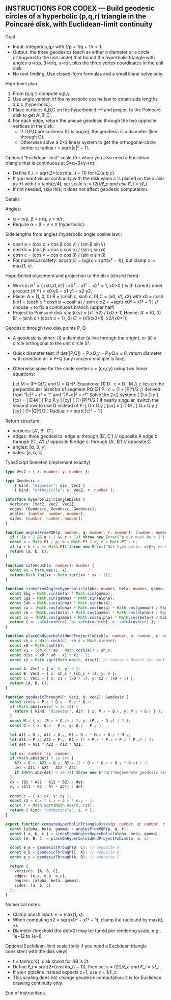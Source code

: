 INSTRUCTIONS FOR CODEX — Build geodesic circles of a hyperbolic (p,q,r) triangle in the Poincaré disk, with Euclidean-limit continuity
--------------------------------------------------------------------------------

Goal
- Input: integers p,q,r with 1/p + 1/q + 1/r < 1.
- Output: the three geodesics (each as either a diameter or a circle orthogonal to the unit circle) that bound the hyperbolic triangle with angles α=π/p, β=π/q, γ=π/r, plus the three vertex coordinates in the unit disk.
- No root finding. Use closed-form formulas and a small linear solve only.

High-level plan
1) From (p,q,r) compute α,β,γ.
2) Use angle version of the hyperbolic cosine law to obtain side lengths a,b,c (hyperbolic).
3) Place vertices A,B,C on the hyperboloid H² and project to the Poincaré disk to get A′,B′,C′.
4) For each edge, return the unique geodesic through the two opposite vertices in the disk:
   - If O,P,Q are collinear (O is origin), the geodesic is a diameter (line through O).
   - Otherwise solve a 2×2 linear system to get the orthogonal-circle center c; radius r = sqrt(|c|² − 1).

Optional “Euclidean-limit” scale (for when you also need a Euclidean triangle that is continuous at S=α+β+γ→π):
- Define ℓ_i := sqrt(2*(cosh(a_i) − 1)) for i∈{a,b,c}.  
- If you want visual continuity with the disk when c is placed on the x-axis as ±t with t = tanh(c/4), set scale s := (2*t)/ℓ_c and use ℓ′_i = s*ℓ_i.  
- If not needed, skip this; it does not affect geodesic computation.

Details

Angles:
- α = π/p, β = π/q, γ = π/r
- Require α + β + γ < π (hyperbolic).

Side lengths from angles (hyperbolic angle cosine law):
- cosh a = (cos α + cos β cos γ) / (sin β sin γ)
- cosh b = (cos β + cos γ cos α) / (sin γ sin α)
- cosh c = (cos γ + cos α cos β) / (sin α sin β)
- For numerical safety: acosh(x) = log(x + sqrt(x² − 1)), but clamp x := max(1, x).

Hyperboloid placement and projection to the disk (closed form):
- Work in H² = { (x0,x1,x2) : x0² − x1² − x2² = 1, x0>0 } with Lorentz inner product ⟨X,Y⟩ = x0 y0 − x1 y1 − x2 y2.
- Place:
  A = (1, 0, 0)
  B = (cosh c, sinh c, 0)
  C = (x0, x1, x2) with
    x0 = cosh b
    x1 = (cosh c * cosh b − cosh a) / sinh c
    x2 = +sqrt( x0² − x1² − 1 )      // choose + to fix a continuous branch (upper half)
- Project to Poincaré disk via:
  (u,v) = (x1, x2) / (x0 + 1)
  Hence:
    A′ = (0, 0)
    B′ = (sinh c / (cosh c + 1), 0)
    C′ = (x1/(x0+1), x2/(x0+1))

Geodesic through two disk points P, Q
- A geodesic is either:
  (i) a diameter (a line through the origin), or
  (ii) a circle orthogonal to the unit circle S¹.
- Quick diameter test: if det([P,Q]) = P.x*Q.y − P.y*Q.x ≈ 0, return diameter with direction dir = P+Q (any nonzero multiple is fine).
- Otherwise solve for the circle center c = (cx,cy) using two linear equations:

  Let M = (P+Q)/2 and D = Q−P.
  Equations:
    (1) D · c = D · M             // c lies on the perpendicular bisector of segment PQ
    (2) P · c = (1 + |P|²)/2      // derived from “|c|² − r² = 1” and “|P−c|² = r²”
  Solve the 2×2 system:
    [ D.x  D.y ] [cx] = [ D·M ]
    [ P.x  P.y ] [cy]   [ (1+|P|²)/2 ]
  If nearly singular, switch the second row to use Q instead of P:
    [ D.x  D.y ] [cx] = [ D·M ]
    [ Q.x  Q.y ] [cy]   [ (1+|Q|²)/2 ]
  Radius:
    r = sqrt( |c|² − 1 )

Return structure:
- vertices: [A′, B′, C′]
- edges: three geodesics:
    edge a: through (B′, C′)   // opposite A
    edge b: through (C′, A′)   // opposite B
    edge c: through (A′, B′)   // opposite C
- angles: [α, β, γ]
- sides:  [a, b, c]

TypeScript Skeleton (implement exactly)

```ts
type Vec2 = { x: number; y: number };

type Geodesic =
  | { kind: "diameter"; dir: Vec2 }
  | { kind: "orthocircle"; c: Vec2; r: number };

interface HyperbolicTriangleDisks {
  vertices: [Vec2, Vec2, Vec2];
  edges: [Geodesic, Geodesic, Geodesic];
  angles: [number, number, number];
  sides: [number, number, number];
}

function anglesFromPQR(p: number, q: number, r: number): [number, number, number] {
  if (!(p > 1 && q > 1 && r > 1)) throw new Error("p,q,r must be > 1");
  const a = Math.PI / p, b = Math.PI / q, c = Math.PI / r;
  if (a + b + c >= Math.PI) throw new Error("Not hyperbolic: α+β+γ >= π");
  return [a, b, c];
}

function safeAcosh(x: number): number {
  const xx = Math.max(1, x);
  return Math.log(xx + Math.sqrt(xx * xx - 1));
}

function sidesFromAnglesHyperbolic(alpha: number, beta: number, gamma: number) {
  const Sbg = Math.sin(beta) * Math.sin(gamma);
  const Sga = Math.sin(gamma) * Math.sin(alpha);
  const Sab = Math.sin(alpha) * Math.sin(beta);
  const ca = (Math.cos(alpha) + Math.cos(beta) * Math.cos(gamma)) / Sbg;
  const cb = (Math.cos(beta) + Math.cos(gamma) * Math.cos(alpha)) / Sga;
  const cc = (Math.cos(gamma) + Math.cos(alpha) * Math.cos(beta)) / Sab;
  return { a: safeAcosh(ca), b: safeAcosh(cb), c: safeAcosh(cc) };
}

function placeOnHyperboloidAndProjectToDisk(a: number, b: number, c: number): [Vec2, Vec2, Vec2] {
  const ch_c = Math.cosh(c), sh_c = Math.sinh(c);
  const x0 = Math.cosh(b);
  const x1 = (ch_c * x0 - Math.cosh(a)) / sh_c;
  const disc = x0 * x0 - x1 * x1 - 1;
  const x2 = Math.sqrt(Math.max(0, disc)); // choose + branch for continuity

  const A: Vec2 = { x: 0, y: 0 };
  const B: Vec2 = { x: sh_c / (ch_c + 1), y: 0 };
  const C: Vec2 = { x: x1 / (x0 + 1), y: x2 / (x0 + 1) };
  return [A, B, C];
}

function geodesicThrough(P: Vec2, Q: Vec2): Geodesic {
  const cross = P.x * Q.y - P.y * Q.x;
  if (Math.abs(cross) < 1e-14) {
    return { kind: "diameter", dir: { x: P.x + Q.x, y: P.y + Q.y } };
  }
  const M = { x: (P.x + Q.x) / 2, y: (P.y + Q.y) / 2 };
  const D = { x: Q.x - P.x, y: Q.y - P.y };

  let A11 = D.x, A12 = D.y, B1 = D.x * M.x + D.y * M.y;
  let A21 = P.x, A22 = P.y, B2 = (1 + P.x * P.x + P.y * P.y) / 2;
  let det = A11 * A22 - A12 * A21;

  let cx: number, cy: number;
  if (Math.abs(det) < 1e-14) {
    A21 = Q.x; A22 = Q.y; B2 = (1 + Q.x * Q.x + Q.y * Q.y) / 2;
    det = A11 * A22 - A12 * A21;
    if (Math.abs(det) < 1e-14) throw new Error("Degenerate geodesic center");
  }
  cx = (B1 * A22 - A12 * B2) / det;
  cy = (A11 * B2 - B1 * A21) / det;

  const c = { x: cx, y: cy };
  const r2 = c.x * c.x + c.y * c.y - 1;
  const r = Math.sqrt(Math.max(0, r2));
  return { kind: "orthocircle", c, r };
}

export function computeHyperbolicTriangleDisks(p: number, q: number, r: number): HyperbolicTriangleDisks {
  const [alpha, beta, gamma] = anglesFromPQR(p, q, r);
  const { a, b, c } = sidesFromAnglesHyperbolic(alpha, beta, gamma);
  const [A, B, C] = placeOnHyperboloidAndProjectToDisk(a, b, c);

  const e_a = geodesicThrough(B, C); // opposite A
  const e_b = geodesicThrough(C, A); // opposite B
  const e_c = geodesicThrough(A, B); // opposite C

  return {
    vertices: [A, B, C],
    edges: [e_a, e_b, e_c],
    angles: [alpha, beta, gamma],
    sides: [a, b, c],
  };
}
```

Numerical notes
- Clamp acosh input: x := max(1, x).
- When computing x2 = sqrt(x0² − x1² − 1), clamp the radicand by max(0, •).
- Diameter threshold (for det≈0) may be tuned per rendering scale, e.g., 1e−12 to 1e−8.

Optional Euclidean-limit scale (only if you need a Euclidean triangle consistent with the disk view)
- t = tanh(c/4), disk chord for AB is 2t.
- Define ℓ_i = sqrt(2*(cosh(a_i) − 1)), then set s = (2*t)/ℓ_c and ℓ′_i = s*ℓ_i.
- If your pipeline instead expects c=1, use s = 1/ℓ_c.
- This scaling does not change geodesic computation; it is for Euclidean drawing continuity only.

End of instructions.

